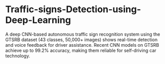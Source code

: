 # Traffic-signs-Detection-using-Deep-Learning
A deep CNN-based autonomous traffic sign recognition system using the GTSRB dataset (43 classes, 50,000+ images) shows real-time detection and voice feedback for driver assistance. Recent CNN models on GTSRB achieve up to 99.2% accuracy, making them reliable for self-driving car technology.
